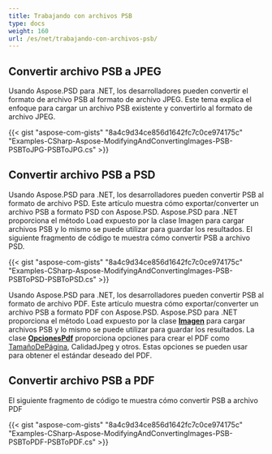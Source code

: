 ```yaml
---
title: Trabajando con archivos PSB
type: docs
weight: 160
url: /es/net/trabajando-con-archivos-psb/
---
```



## **Convertir archivo PSB a JPEG**
Usando Aspose.PSD para .NET, los desarrolladores pueden convertir el formato de archivo PSB al formato de archivo JPEG. Este tema explica el enfoque para cargar un archivo PSB existente y convertirlo al formato de archivo JPEG.


{{< gist "aspose-com-gists" "8a4c9d34ce856d1642fc7c0ce974175c" "Examples-CSharp-Aspose-ModifyingAndConvertingImages-PSB-PSBToJPG-PSBToJPG.cs" >}}

## **Convertir archivo PSB a PSD**
Usando Aspose.PSD para .NET, los desarrolladores pueden convertir PSB al formato de archivo PSD. Este artículo muestra cómo exportar/converter un archivo PSB a formato PSD con Aspose.PSD. Aspose.PSD para .NET proporciona el método Load expuesto por la clase Imagen para cargar archivos PSB y lo mismo se puede utilizar para guardar los resultados. El siguiente fragmento de código te muestra cómo convertir PSB a archivo PSD.


{{< gist "aspose-com-gists" "8a4c9d34ce856d1642fc7c0ce974175c" "Examples-CSharp-Aspose-ModifyingAndConvertingImages-PSB-PSBToPSD-PSBToPSD.cs" >}}

Usando Aspose.PSD para .NET, los desarrolladores pueden convertir PSB al formato de archivo PDF. Este artículo muestra cómo exportar/converter un archivo PSB a formato PDF con Aspose.PSD. Aspose.PSD para .NET proporciona el método Load expuesto por la clase [**Imagen**](https://reference.aspose.com/psd/net/aspose.psd/image) para cargar archivos PSB y lo mismo se puede utilizar para guardar los resultados. La clase [**OpcionesPdf**](https://reference.aspose.com/psd/net/aspose.psd.imageoptions/pdfoptions) proporciona opciones para crear el PDF como [TamañoDePágina](https://reference.aspose.com/psd/net/aspose.psd.imageoptions/pdfoptions/properties/pagesize), CalidadJpeg y otros. Estas opciones se pueden usar para obtener el estándar deseado del PDF.
## **Convertir archivo PSB a PDF**

El siguiente fragmento de código te muestra cómo convertir PSB a archivo PDF

{{< gist "aspose-com-gists" "8a4c9d34ce856d1642fc7c0ce974175c" "Examples-CSharp-Aspose-ModifyingAndConvertingImages-PSB-PSBToPDF-PSBToPDF.cs" >}}
